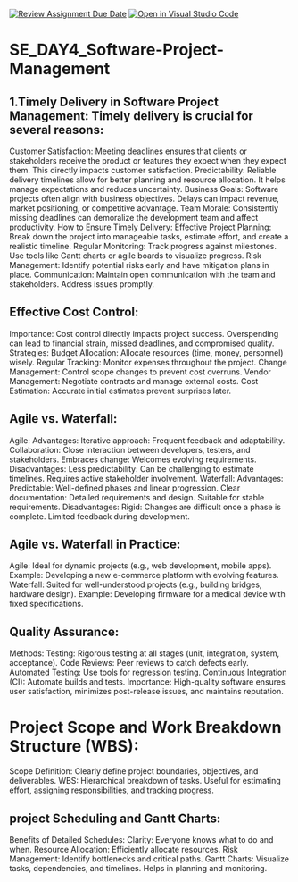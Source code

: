 [![Review Assignment Due Date](https://classroom.github.com/assets/deadline-readme-button-22041afd0340ce965d47ae6ef1cefeee28c7c493a6346c4f15d667ab976d596c.svg)](https://classroom.github.com/a/9pw6JKcu)
[![Open in Visual Studio Code](https://classroom.github.com/assets/open-in-vscode-2e0aaae1b6195c2367325f4f02e2d04e9abb55f0b24a779b69b11b9e10269abc.svg)](https://classroom.github.com/online_ide?assignment_repo_id=15680250&assignment_repo_type=AssignmentRepo)
# SE_DAY4_Software-Project-Management
## 1.Timely Delivery in Software Project Management: Timely delivery is crucial for several reasons:
Customer Satisfaction: Meeting deadlines ensures that clients or stakeholders receive the product or features they expect when they expect them. This directly impacts customer satisfaction.
Predictability: Reliable delivery timelines allow for better planning and resource allocation. It helps manage expectations and reduces uncertainty.
Business Goals: Software projects often align with business objectives. Delays can impact revenue, market positioning, or competitive advantage.
Team Morale: Consistently missing deadlines can demoralize the development team and affect productivity.
How to Ensure Timely Delivery:
Effective Project Planning: Break down the project into manageable tasks, estimate effort, and create a realistic timeline.
Regular Monitoring: Track progress against milestones. Use tools like Gantt charts or agile boards to visualize progress.
Risk Management: Identify potential risks early and have mitigation plans in place.
Communication: Maintain open communication with the team and stakeholders. Address issues promptly.
## Effective Cost Control:
Importance: Cost control directly impacts project success. Overspending can lead to financial strain, missed deadlines, and compromised quality.
Strategies:
Budget Allocation: Allocate resources (time, money, personnel) wisely.
Regular Tracking: Monitor expenses throughout the project.
Change Management: Control scope changes to prevent cost overruns.
Vendor Management: Negotiate contracts and manage external costs.
Cost Estimation: Accurate initial estimates prevent surprises later.
## Agile vs. Waterfall:
Agile:
Advantages:
Iterative approach: Frequent feedback and adaptability.
Collaboration: Close interaction between developers, testers, and stakeholders.
Embraces change: Welcomes evolving requirements.
Disadvantages:
Less predictability: Can be challenging to estimate timelines.
Requires active stakeholder involvement.
Waterfall:
Advantages:
Predictable: Well-defined phases and linear progression.
Clear documentation: Detailed requirements and design.
Suitable for stable requirements.
Disadvantages:
Rigid: Changes are difficult once a phase is complete.
Limited feedback during development.
## Agile vs. Waterfall in Practice:
Agile: Ideal for dynamic projects (e.g., web development, mobile apps). Example: Developing a new e-commerce platform with evolving features.
Waterfall: Suited for well-understood projects (e.g., building bridges, hardware design). Example: Developing firmware for a medical device with fixed specifications.
## Quality Assurance:
Methods:
Testing: Rigorous testing at all stages (unit, integration, system, acceptance).
Code Reviews: Peer reviews to catch defects early.
Automated Testing: Use tools for regression testing.
Continuous Integration (CI): Automate builds and tests.
Importance: High-quality software ensures user satisfaction, minimizes post-release issues, and maintains reputation.
# Project Scope and Work Breakdown Structure (WBS):
Scope Definition: Clearly define project boundaries, objectives, and deliverables.
WBS: Hierarchical breakdown of tasks. Useful for estimating effort, assigning responsibilities, and tracking progress.
## project Scheduling and Gantt Charts:
Benefits of Detailed Schedules:
Clarity: Everyone knows what to do and when.
Resource Allocation: Efficiently allocate resources.
Risk Management: Identify bottlenecks and critical paths.
Gantt Charts: Visualize tasks, dependencies, and timelines. Helps in planning and monitoring.
